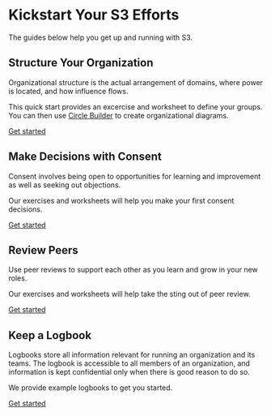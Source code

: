 # Kickstart Your S3 Efforts

The guides below help you get up and running with S3.


## Structure Your Organization

Organizational structure is the actual arrangement of domains, where power is located, and how influence flows.

This quick start provides an excercise and worksheet to define your groups. You can then use [Circle Builder](/circle-builder/) to create organizational diagrams.

[Get started](/quick-start/defining-s3-organization-domains/)

## Make Decisions with Consent

Consent involves being open to opportunities for learning and improvement as well as seeking out objections.

Our exercises and worksheets will help you make your first consent decisions.

[Get started](/quick-start/using-s3-for-decision-making/)


## Review Peers

Use peer reviews to support each other as you learn and grow in your new roles.

Our exercises and worksheets will help take the sting out of peer review.

[Get started](/quick-start/s3-peer-reviews/)


## Keep a Logbook

Logbooks store all information relevant for running an organization and its teams. The logbook is accessible to all members of an organization, and information is kept confidential only when there is good reason to do so.

We provide example logbooks to get you started.

[Get started](/quick-start/keeping-an-s3-logbook/)
